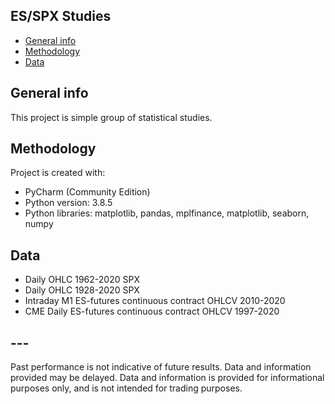 ## ES/SPX Studies
* [General info](#general-info)
* [Methodology](#methodology)
* [Data](#data)

## General info
This project is simple group of statistical studies.
	
## Methodology
Project is created with:
* PyCharm (Community Edition)
* Python version: 3.8.5
* Python libraries: matplotlib, pandas,  mplfinance, matplotlib, seaborn, numpy 

## Data
* Daily OHLC 1962-2020 SPX
* Daily OHLC 1928-2020 SPX
* Intraday M1 ES-futures continuous contract OHLCV 2010-2020
* CME Daily ES-futures continuous contract OHLCV 1997-2020

## ---
Past performance is not indicative of future results. Data and information provided may be delayed. Data and information is provided for informational purposes only, and is not intended for trading purposes.

